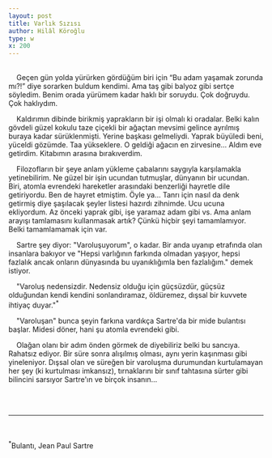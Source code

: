 ```yaml
---
layout: post
title: Varlık Sızısı
author: Hilâl Köroğlu
type: w
x: 200
---
```

<br/>
&nbsp;&nbsp;&nbsp;&nbsp;Geçen gün yolda yürürken gördüğüm biri için “Bu adam yaşamak zorunda mı?!” diye sorarken buldum kendimi. Ama taş gibi balyoz gibi sertçe söyledim. Benim orada yürümem kadar haklı bir soruydu. Çok doğruydu. Çok haklıydım.

&nbsp;&nbsp;&nbsp;&nbsp;Kaldırımın dibinde birikmiş yaprakların bir işi olmalı ki oradalar. Belki kalın gövdeli güzel kokulu taze çiçekli bir ağaçtan mevsimi gelince ayrılmış buraya kadar sürüklenmişti. Yerine başkası gelmeliydi. Yaprak büyüledi beni, yüceldi gözümde. Taa yükseklere. O geldiği ağacın en zirvesine… Aldım eve getirdim. Kitabımın arasına bırakıverdim.

&nbsp;&nbsp;&nbsp;&nbsp;Filozofların bir şeye anlam yükleme çabalarını saygıyla karşılamakla yetinebilirim. Ne güzel bir işin ucundan tutmuşlar, dünyanın bir ucundan. Biri, atomla evrendeki hareketler arasındaki benzerliği hayretle dile getiriyordu. Ben de hayret etmiştim. Öyle ya... Tanrı için nasıl da denk getirmiş diye şaşılacak şeyler listesi hazırdı zihnimde. Ucu ucuna ekliyordum. Az önceki yaprak gibi, işe yaramaz adam gibi vs. Ama anlam arayışı tamlamasını kullanmasak artık? Çünkü hiçbir şeyi tamamlamıyor. Belki tamamlamamak için var.

&nbsp;&nbsp;&nbsp;&nbsp;Sartre şey diyor: "Varoluşuyorum", o kadar. Bir anda uyanıp etrafında olan insanlara bakıyor ve "Hepsi varlığının farkında olmadan yaşıyor, hepsi fazlalık ancak onların dünyasında bu uyanıklığımla ben fazlalığım." demek istiyor.

&nbsp;&nbsp;&nbsp;&nbsp;"Varoluş nedensizdir. Nedensiz olduğu için güçsüzdür, güçsüz olduğundan kendi kendini sonlandıramaz, öldüremez, dışsal bir kuvvete ihtiyaç duyar."<sup>*</sup>

&nbsp;&nbsp;&nbsp;&nbsp;"Varoluşan" bunca şeyin farkına vardıkça Sartre'da bir mide bulantısı başlar. Midesi döner, hani şu atomla evrendeki gibi.

&nbsp;&nbsp;&nbsp;&nbsp;Olağan olanı bir adım önden görmek de diyebiliriz belki bu sancıya. Rahatsız ediyor. Bir süre sonra alışılmış olması, aynı yerin kaşınması gibi yineleniyor. Dışsal olan ve süreğen bir varoluşma durumundan kurtulamayan her şey (ki kurtulması imkansız), tırnaklarını bir sınıf tahtasına sürter gibi bilincini sarsıyor Sartre'ın ve birçok insanın...

<br/>
<br/>

---

<br/>
<br/>
<sup>*</sup>Bulantı, Jean Paul Sartre
